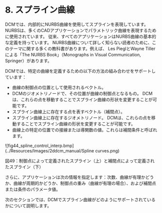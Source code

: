 # 8. スプライン曲線

DCMでは、内部的にNURBS曲線を使用してスプラインを表現しています。
NURBSは、多くのCADアプリケーションでパラメトリック曲線を表現するために使用されています。
従来、すべてのアプリケーションはNURBS曲線の基本的な定義を持っています。
NURBS曲線について詳しく知らない読者のために、このテーマに関する多くの教科書があります。例えば、
Les PieglとWayne Tillerによる「The NURBS Book」（Monographs in Visual Communication, Springer）があります。

DCMでは、特定の曲線を定義するための以下の方法の組み合わせをサポートしています：

- 曲線の制御点の位置として使用されるベクトル。
- DCMのジオメトリノードで、その位置が曲線の制御点となるもの。
DCMは、これらの点を移動することでスプライン曲線の形状を変更することが可能です。
- スプライン曲線上に存在する点を表すベクトル（補間点）。
- スプライン曲線上に存在するジオメトリノード。
DCMは、これらの点を移動することでスプライン曲線の形状を変更することが可能です。
- 曲線上の特定の位置での接線または導関数の値。これらは補間条件と呼ばれます。

![fig44_spline_control_interp.bmp](../Resources/Images/2ddcm_manual/Spline curves.png)

図49：制御点によって定義されたスプライン（上）と補間点によって定義されたスプライン（下）

さらに、アプリケーションは次の情報を指定します：次数、曲線が有理かどうか、曲線が周期的かどうか、制御点の重み（曲線が有理の場合）、および補間点または条件のパラメータ値。

次のセクションでは、DCMでスプライン曲線がどのようにサポートされているかについて説明します。
